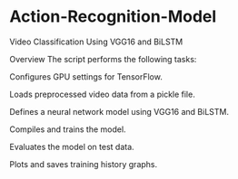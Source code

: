 # Action-Recognition-Model
Video Classification Using VGG16 and BiLSTM


Overview
  The script performs the following tasks:
  
  Configures GPU settings for TensorFlow.
  
  Loads preprocessed video data from a pickle file.
  
  Defines a neural network model using VGG16 and BiLSTM.
  
  Compiles and trains the model.
  
  Evaluates the model on test data.
  
  Plots and saves training history graphs.


